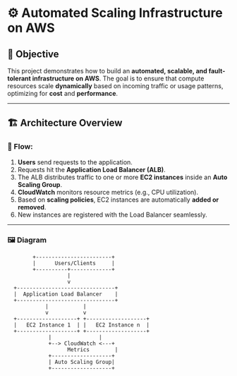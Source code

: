 # ⚙️ Automated Scaling Infrastructure on AWS

## 🧠 Objective

This project demonstrates how to build an **automated, scalable, and fault-tolerant infrastructure on AWS**. The goal is to ensure that compute resources scale **dynamically** based on incoming traffic or usage patterns, optimizing for **cost** and **performance**.

---

## 🏗️ Architecture Overview

### 🔁 Flow:

1. **Users** send requests to the application.
2. Requests hit the **Application Load Balancer (ALB)**.
3. The ALB distributes traffic to one or more **EC2 instances** inside an **Auto Scaling Group**.
4. **CloudWatch** monitors resource metrics (e.g., CPU utilization).
5. Based on **scaling policies**, EC2 instances are automatically **added or removed**.
6. New instances are registered with the Load Balancer seamlessly.

---

### 🖼️ Diagram
            +------------------------+
            |      Users/Clients     |
            +----------+-------------+
                       |
                       v
      +-------------------------------+
      |  Application Load Balancer    |
      +-------------------------------+
                |           |
                v           v
      +-------------------+ +-------------------+
      |   EC2 Instance 1  | |   EC2 Instance n  |
      +-------------------+ +-------------------+
                 |               |
                 +--> CloudWatch <---+
                       Metrics        |
                 +-------------------+
                 | Auto Scaling Group|
                 +-------------------+


